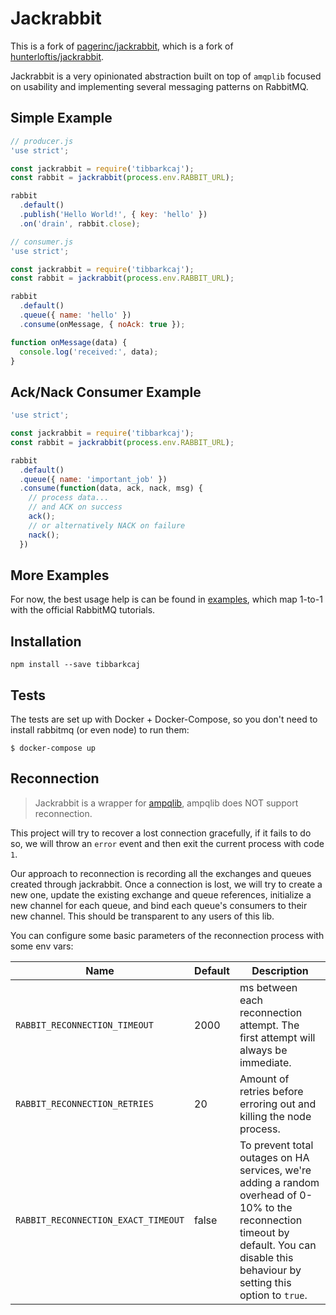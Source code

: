 # Jackrabbit

This is a fork of [pagerinc/jackrabbit], which is a fork of [hunterloftis/jackrabbit].

Jackrabbit is a very opinionated abstraction built on top of `amqplib` focused
on usability and implementing several messaging patterns on RabbitMQ.

## Simple Example

```js
// producer.js
'use strict';

const jackrabbit = require('tibbarkcaj');
const rabbit = jackrabbit(process.env.RABBIT_URL);

rabbit
  .default()
  .publish('Hello World!', { key: 'hello' })
  .on('drain', rabbit.close);
```

```js
// consumer.js
'use strict';

const jackrabbit = require('tibbarkcaj');
const rabbit = jackrabbit(process.env.RABBIT_URL);

rabbit
  .default()
  .queue({ name: 'hello' })
  .consume(onMessage, { noAck: true });

function onMessage(data) {
  console.log('received:', data);
}
```

## Ack/Nack Consumer Example

```js
'use strict';

const jackrabbit = require('tibbarkcaj');
const rabbit = jackrabbit(process.env.RABBIT_URL);

rabbit
  .default()
  .queue({ name: 'important_job' })
  .consume(function(data, ack, nack, msg) {
    // process data...
    // and ACK on success
    ack();
    // or alternatively NACK on failure
    nack();
  })
```

## More Examples

For now, the best usage help is can be found in [examples](https://github.com/akamaozu/tibbarkcaj/tree/master/examples),
which map 1-to-1 with the official RabbitMQ tutorials.

## Installation

```
npm install --save tibbarkcaj
```

## Tests

The tests are set up with Docker + Docker-Compose,
so you don't need to install rabbitmq (or even node)
to run them:

```
$ docker-compose up
```

[pagerinc/jackrabbit]: https://github.com/pagerinc/jackrabbit
[hunterloftis/jackrabbit]: https://github.com/hunterloftis/jackrabbit

## Reconnection
> Jackrabbit is a wrapper for [ampqlib](https://github.com/amqp-node/amqplib), ampqlib does NOT support reconnection.

This project will try to recover a lost connection gracefully, if it fails to do so, we will throw an `error` event and then exit the current process with code `1`.

Our approach to reconnection is recording all the exchanges and queues created through jackrabbit. Once a connection is lost, we will try to create a new one, update the existing exchange and queue references, initialize a new channel for each queue, and bind each queue's consumers to their new channel. This should be transparent to any users of this lib.

You can configure some basic parameters of the reconnection process with some env vars:

Name|Default|Description
-|-|-
`RABBIT_RECONNECTION_TIMEOUT`| 2000 | ms between each reconnection attempt. The first attempt will always be immediate.
`RABBIT_RECONNECTION_RETRIES`| 20 | Amount of retries before erroring out and killing the node process.
`RABBIT_RECONNECTION_EXACT_TIMEOUT` | false | To prevent total outages on HA services, we're adding a random overhead of 0-10% to the reconnection timeout by default. You can disable this behaviour by setting this option to `true`.
